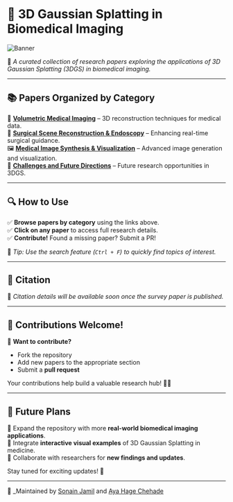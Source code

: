 # 🌟 3D Gaussian Splatting in Biomedical Imaging  

![Banner](assets/banner.png)  
<!-- Replace 'assets/banner.png' with the actual path of your uploaded banner -->

📌 _A curated collection of research papers exploring the applications of 3D Gaussian Splatting (3DGS) in biomedical imaging._

---

## 📚 Papers Organized by Category  
📌 **[Volumetric Medical Imaging](papers/volumetric_imaging.md)** – 3D reconstruction techniques for medical data.  
🔬 **[Surgical Scene Reconstruction & Endoscopy](papers/surgical_reconstruction.md)** – Enhancing real-time surgical guidance.  
🖼️ **[Medical Image Synthesis & Visualization](papers/image_synthesis.md)** – Advanced image generation and visualization.  
🚀 **[Challenges and Future Directions](papers/challenges_future.md)** – Future research opportunities in 3DGS.

---

## 🔍 How to Use  
✅ **Browse papers by category** using the links above.  
✅ **Click on any paper** to access full research details.  
✅ **Contribute!** Found a missing paper? Submit a PR!

📌 _Tip: Use the search feature (`Ctrl + F`) to quickly find topics of interest._

---

## 📝 Citation  
📌 _Citation details will be available soon once the survey paper is published._

---

## 📢 Contributions Welcome!  
🚀 **Want to contribute?**  
- Fork the repository  
- Add new papers to the appropriate section  
- Submit a **pull request**  

Your contributions help build a valuable research hub! 🔬✨  

---

## 🎯 Future Plans  
📌 Expand the repository with more **real-world biomedical imaging applications**.  
📌 Integrate **interactive visual examples** of 3D Gaussian Splatting in medicine.  
📌 Collaborate with researchers for **new findings and updates**.  

Stay tuned for exciting updates! 🚀

---

📌 _Maintained by [Sonain Jamil](https://github.com/sonainjameel) and [Aya Hage Chehade](https://github.com/AyaHageChehade)  

